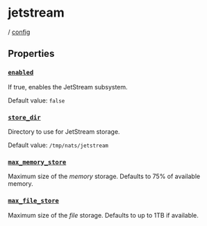 # jetstream

/ [config](/reference/server-config/index.md) 

## Properties

### [`enabled`](/reference/server-config/enabled/index.md)

If true, enables the JetStream subsystem.

Default value: `false`

### [`store_dir`](/reference/server-config/store_dir/index.md)

Directory to use for JetStream storage.

Default value: `/tmp/nats/jetstream`

### [`max_memory_store`](/reference/server-config/max_memory_store/index.md)

Maximum size of the *memory* storage.
Defaults to 75% of available memory.

### [`max_file_store`](/reference/server-config/max_file_store/index.md)

Maximum size of the *file* storage.
Defaults to up to 1TB if available.

